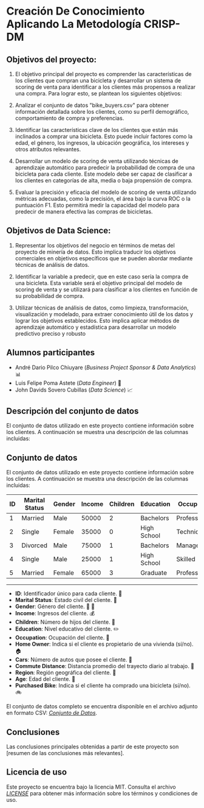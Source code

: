 # Creación De Conocimiento Aplicando La Metodología CRISP-DM

## Objetivos del proyecto:

1. El objetivo principal del proyecto es comprender las características de los clientes que compran una bicicleta y desarrollar un sistema de scoring de venta para identificar a los clientes más propensos a realizar una compra. Para lograr esto, se plantean los siguientes objetivos:

2. Analizar el conjunto de datos "bike_buyers.csv" para obtener información detallada sobre los clientes, como su perfil demográfico, comportamiento de compra y preferencias.

3. Identificar las características clave de los clientes que están más inclinados a comprar una bicicleta. Esto puede incluir factores como la edad, el género, los ingresos, la ubicación geográfica, los intereses y otros atributos relevantes.

4. Desarrollar un modelo de scoring de venta utilizando técnicas de aprendizaje automático para predecir la probabilidad de compra de una bicicleta para cada cliente. Este modelo debe ser capaz de clasificar a los clientes en categorías de alta, media o baja propensión de compra.

5. Evaluar la precisión y eficacia del modelo de scoring de venta utilizando métricas adecuadas, como la precisión, el área bajo la curva ROC o la puntuación F1. Esto permitirá medir la capacidad del modelo para predecir de manera efectiva las compras de bicicletas.

## Objetivos de Data Science:

1. Representar los objetivos del negocio en términos de metas del proyecto de minería de datos. Esto implica traducir los objetivos comerciales en objetivos específicos que se pueden abordar mediante técnicas de análisis de datos.

2. Identificar la variable a predecir, que en este caso sería la compra de una bicicleta. Esta variable será el objetivo principal del modelo de scoring de venta y se utilizará para clasificar a los clientes en función de su probabilidad de compra.

3. Utilizar técnicas de análisis de datos, como limpieza, transformación, visualización y modelado, para extraer conocimiento útil de los datos y lograr los objetivos establecidos. Esto implica aplicar métodos de aprendizaje automático y estadística para desarrollar un modelo predictivo preciso y robusto


## Alumnos participantes
- André Dario Pilco Chiuyare (*Business Project Sponsor & Data Analytics*) :bar_chart:
- Luis Felipe Poma Astete (*Data Engineer*) :bookmark_tabs:
- John Davids Sovero Cubillas (*Data Science*) :chart_with_upwards_trend: 

## Descripción del conjunto de datos
El conjunto de datos utilizado en este proyecto contiene información sobre los clientes. A continuación se muestra una descripción de las columnas incluidas:

## Conjunto de datos

El conjunto de datos utilizado en este proyecto contiene información sobre los clientes. A continuación se muestra una descripción de las columnas incluidas:

| ID  | Marital Status | Gender | Income | Children | Education   | Occupation   | Home Owner | Cars | Commute Distance | Region | Age | Purchased Bike |
| --- | -------------- | ------ | ------ | -------- | ----------- | ------------ | ---------- | ---- | ---------------- | ------ | --- | -------------- |
| 1   | Married        | Male   | 50000  | 2        | Bachelors   | Professional | Yes        | 1    | Short            | East   | 35  | Yes            |
| 2   | Single         | Female | 35000  | 0        | High School | Technician   | No         | 2    | Medium           | West   | 28  | No             |
| 3   | Divorced       | Male   | 75000  | 1        | Bachelors   | Management   | Yes        | 3    | Long             | South  | 42  | Yes            |
| 4   | Single         | Male   | 25000  | 1        | High School | Skilled      | No         | 0    | Short            | North  | 30  | No             |
| 5   | Married        | Female | 65000  | 3        | Graduate    | Professional | Yes        | 2    | Long             | West   | 38  | Yes            |

---

- **ID**: Identificador único para cada cliente. :1234:
- **Marital Status**: Estado civil del cliente. :couple:
- **Gender**: Género del cliente. :woman: :man:
- **Income**: Ingresos del cliente. :moneybag:
- **Children**: Número de hijos del cliente. :baby:
- **Education**: Nivel educativo del cliente. :pencil2:
- **Occupation**: Ocupación del cliente. :construction_worker:
- **Home Owner**: Indica si el cliente es propietario de una vivienda (sí/no). :house:
- **Cars**: Número de autos que posee el cliente. :car:
- **Commute Distance**: Distancia promedio del trayecto diario al trabajo. :straight_ruler:
- **Region**: Región geográfica del cliente. :japan:
- **Age**: Edad del cliente. :date:
- **Purchased Bike**: Indica si el cliente ha comprado una bicicleta (sí/no). :bike:

El conjunto de datos completo se encuentra disponible en el archivo adjunto en formato CSV: *[Conjunto de Datos](/data/bike_buyers.csv)*.


## Conclusiones
Las conclusiones principales obtenidas a partir de este proyecto son [resumen de las conclusiones más relevantes].

## Licencia de uso
Este proyecto se encuentra bajo la licencia MIT. Consulta el archivo *[LICENSE](/LICENSE)* para obtener más información sobre los términos y condiciones de uso.

